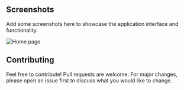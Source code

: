 
## Screenshots

Add some screenshots here to showcase the application interface and functionality.

![Home page](https://drive.google.com/uc?export=view&id=14mGyBnadD91HIgOTphlhKG2zh6VncOC4)  


## Contributing

Feel free to contribute! Pull requests are welcome. For major changes, please open an issue first to discuss what you would like to change.
